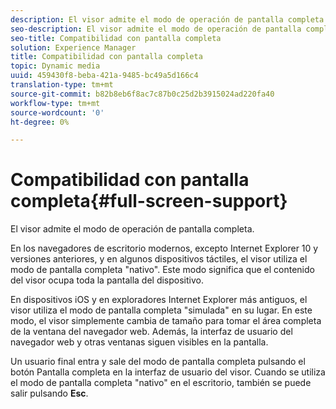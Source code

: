 ```yaml
---
description: El visor admite el modo de operación de pantalla completa.
seo-description: El visor admite el modo de operación de pantalla completa.
seo-title: Compatibilidad con pantalla completa
solution: Experience Manager
title: Compatibilidad con pantalla completa
topic: Dynamic media
uuid: 459430f8-beba-421a-9485-bc49a5d166c4
translation-type: tm+mt
source-git-commit: b82b8eb6f8ac7c87b0c25d2b3915024ad220fa40
workflow-type: tm+mt
source-wordcount: '0'
ht-degree: 0%

---
```



# Compatibilidad con pantalla completa{#full-screen-support}

El visor admite el modo de operación de pantalla completa.

En los navegadores de escritorio modernos, excepto Internet Explorer 10 y versiones anteriores, y en algunos dispositivos táctiles, el visor utiliza el modo de pantalla completa &quot;nativo&quot;. Este modo significa que el contenido del visor ocupa toda la pantalla del dispositivo.

En dispositivos iOS y en exploradores Internet Explorer más antiguos, el visor utiliza el modo de pantalla completa &quot;simulada&quot; en su lugar. En este modo, el visor simplemente cambia de tamaño para tomar el área completa de la ventana del navegador web. Además, la interfaz de usuario del navegador web y otras ventanas siguen visibles en la pantalla.

Un usuario final entra y sale del modo de pantalla completa pulsando el botón Pantalla completa en la interfaz de usuario del visor. Cuando se utiliza el modo de pantalla completa &quot;nativo&quot; en el escritorio, también se puede salir pulsando **Esc**.
